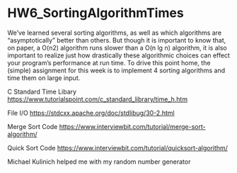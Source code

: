 # HW6_SortingAlgorithmTimes
We’ve learned several sorting algorithms, as well as which algorithms are “asymptotically” better than others. But though it is important to know that, on paper, a O(n2) algorithm runs slower than a O(n lg n) algorithm, it is also important to realize just how drastically these algorithmic choices can effect your program’s performance at run time. To drive this point home, the (simple) assignment for this week is to implement 4 sorting algorithms and time them on large input.



C Standard Time Libary
https://www.tutorialspoint.com/c_standard_library/time_h.htm

File I/O
https://stdcxx.apache.org/doc/stdlibug/30-2.html

Merge Sort Code
https://www.interviewbit.com/tutorial/merge-sort-algorithm/

Quick Sort Code
https://www.interviewbit.com/tutorial/quicksort-algorithm/

Michael Kulinich helped me with my random number generator
